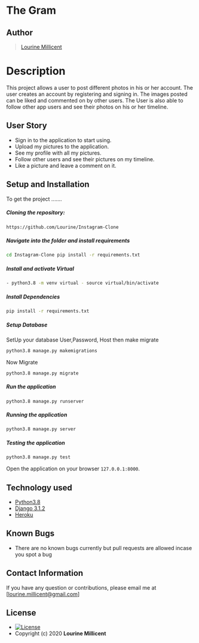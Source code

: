 # The Gram
## Author  
  
>[Lourine Millicent](https://github.com/Lourine)  
  
# Description  
This project allows a user to post different photos in his or her account. The user creates an account by registering and signing in. The images posted can be liked and commented on by other users. The User is also able to follow other app users and see their photos on his or her timeline.

## User Story  
  
* Sign in to the application to start using.
* Upload my pictures to the application.
* See my profile with all my pictures.
* Follow other users and see their pictures on my timeline.
* Like a picture and leave a comment on it.

## Setup and Installation  
To get the project .......  
  
##### Cloning the repository:  
 ```bash 
 https://github.com/Lourine/Instagram-Clone
```
##### Navigate into the folder and install requirements  
 ```bash 
cd Instagram-Clone pip install -r requirements.txt 
```
##### Install and activate Virtual  
 ```bash 
- python3.8 -m venv virtual - source virtual/bin/activate  
```  
##### Install Dependencies  
 ```bash 
 pip install -r requirements.txt 
```  
 ##### Setup Database  
  SetUp your database User,Password, Host then make migrate  
 ```bash 
python3.8 manage.py makemigrations 
 ``` 
 Now Migrate  
 ```bash 
 python3.8 manage.py migrate 
```
##### Run the application  
 ```bash 
 python3.8 manage.py runserver 
``` 
##### Running the application  
 ```bash 
 python3.8 manage.py server 
```
##### Testing the application  
 ```bash 
 python3.8 manage.py test 
```
Open the application on your browser `127.0.0.1:8000`.  
  
  
## Technology used  
  
* [Python3.8](https://www.python.org/)  
* [Django 3.1.2](https://docs.djangoproject.com/en/3.1/)  
* [Heroku](https://heroku.com)  
  
  
## Known Bugs  
* There are no known bugs currently but pull requests are allowed incase you spot a bug  
  
## Contact Information   
If you have any question or contributions, please email me at [lourine.millicent@gmail.com]  
  
## License 

* [![License](https://img.shields.io/packagist/l/loopline-systems/closeio-api-wrapper.svg)](https://github.com/Lourine/Instagram-Clone/blob/master/LICENSE)  
* Copyright (c) 2020 **Lourine Millicent**